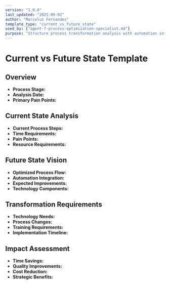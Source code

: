 ```yaml
---
version: "1.0.0"
last_updated: "2025-09-02"
author: "Marcelus Fernandes"
template_type: "current_vs_future_state"
used_by: ["agent-7-process-optimization-specialist.md"]
purpose: "Structure process transformation analysis with automation integration"
---
```


# Current vs Future State Template

## Overview
- **Process Stage:**
- **Analysis Date:**
- **Primary Pain Points:**

## Current State Analysis
- **Current Process Steps:**
- **Time Requirements:**
- **Pain Points:**
- **Resource Requirements:**

## Future State Vision
- **Optimized Process Flow:**
- **Automation Integration:**
- **Expected Improvements:**
- **Technology Components:**

## Transformation Requirements
- **Technology Needs:**
- **Process Changes:**
- **Training Requirements:**
- **Implementation Timeline:**

## Impact Assessment
- **Time Savings:**
- **Quality Improvements:**
- **Cost Reduction:**
- **Strategic Benefits:**